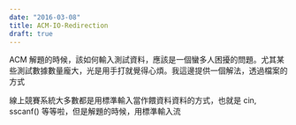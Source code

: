 ```yaml
---
date: "2016-03-08"
title: ACM-IO-Redirection
draft: true
---
```


ACM 解題的時候，該如何輸入測試資料，應該是一個蠻多人困擾的問題。尤其某些測試數據數量龐大，光是用手打就覺得心煩。我這邊提供一個解法，透過檔案的方式

線上競賽系統大多數都是用標準輸入當作餵資料資料的方式，也就是 cin, sscanf() 等等啦，但是解題的時候，用標準輸入流